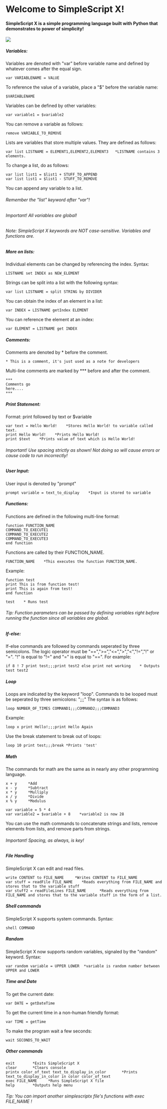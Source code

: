# Welcome to SimpleScript X!
#### SimpleScript X is a simple programming language built with Python that demonstrates to power of simplicity! 
![](https://simplesite-x.simplescriptx.repl.co/logo.png)
##### Variables:
Variables are denoted with "var" before variable name and defined by whatever comes after the equal sign.

    var VARIABLENAME = VALUE

To reference the value of a variable, place a "$" before the variable name:

    $VARIABLENAME
Variables can be defined by other variables:

    var variable1 = $variable2
You can remove a variable as follows:

    remove VARIABLE_TO_REMOVE
Lists are variables that store multiple values. They are defined as follows:

    var list LISTNAME = ELEMENT1,ELEMENT2,ELEMENT3   *LISTNAME contains 3 elements.
To change a list, do as follows:

    var list list1 = $list1 + STUFF_TO_APPEND
    var list list1 = $list1 - STUFF_TO_REMOVE
You can append any variable to a list.
###### Remember the "list" keyword after "var"!
###### Important! All variables are global!     
###### Note: SimpleScript X keywords are NOT case-sensitive. Variables and functions are.
##### More on lists:
Individual elements can be changed by referencing the index. Syntax:

    LISTNAME set INDEX as NEW_ELEMENT
Strings can be split into a list with the following syntax:

    var list LISTNAME = split STRING by DIVIDER
You can obtain the index of an element in a list:

    var INDEX = LISTNAME getIndex ELEMENT
You can reference the element at an index:

    var ELEMENT = LISTNAME get INDEX

##### Comments:
Comments are denoted by * before the comment.

    * This is a comment, it's just used as a note for developers

Multi-line comments are marked by *** before and after the comment.

    ***
    Comments go 
    here....
    ***
##### Print Statement:
Format: print followed by text or $variable


    var text = Hello World!    *Stores Hello World! to variable called text.
    print Hello World!    *Prints Hello World!
    print $text    *Prints value of text which is Hello World!

###### Important! Use spacing strictly as shown! Not doing so will cause errors or cause code to run incorrectly!

##### User Input:
User input is denoted by "prompt"

    prompt variable = text_to_display    *Input is stored to variable
##### Functions:
Functions are defined in the following multi-line format:

    function FUNCTION_NAME
    COMMAND_TO_EXECUTE1
    COMMAND_TO_EXECUTE2
    COMMAND_TO_EXECUTE3
    end function
Functions are called by their FUNCTION_NAME.

    FUNCTION_NAME    *This executes the function FUNCTION_NAME.
Example:

    function test
    print This is from function test!
    print This is again from test!
    end function  

    test    * Runs test
###### Tip: Function parameters can be passed by defining variables right before running the function since all variables are global.
##### If-else:
If-else commands are followed by commands seperated by three semicolons. The logic operator must be "==",">=","<=",">","<","!=","!" or "=". "!" is equal to "!=" and "=" is equal to "==". For example:

    if 8 ! 7 print test;;;print test2 else print not working    * Outputs test test2

##### Loop
Loops are indicated by the keyword "loop". Commands to be looped must be seperated by three semicolons: ";;;" The syntax is as follows:

    loop NUMBER_OF_TIMES COMMAND1;;;COMMAND2;;;COMMAND3

Example:

    loop x print Hello!;;;print Hello Again
Use the break statement to break out of loops:

    loop 10 print test;;;break *Prints 'test'
##### Math
The commands for math are the same as in nearly any other programming language.

    x + y     *Add
    x - y     *Subtract
    x * y     *Mulliply
    x / y     *Divide
    x % y     *Modulus

    var variable = 5 * 4
    var variable2 = $variable + 8    *variable2 is now 28

You can use the math commands to concatenate strings and lists, remove elements from lists, and remove parts from strings.
###### Important! Spacing, as always, is key!

##### File Handling
SimpleScript X can edit and read files.

    write CONTENT to FILE_NAME     *Writes CONTENT to FILE_NAME
    var stuff = readFile FILE_NAME    *Reads everything from FILE_NAME and stores that to the variable stuff
    var stuff2 = readFileLines FILE_NAME      *Reads everything from FILE_NAME and stores that to the variable stuff in the form of a list.
    
##### Shell commands
SimpleScript X supports system commands. 
Syntax:

    shell COMMAND

##### Random
SimpleScript X now supports random variables, signaled by the "random" keyword. Syntax:

    var random variable = UPPER LOWER  *variable is random number between UPPER and LOWER
##### Time and Date
To get the current date:

    var DATE = getDateTime
To get the current time in a non-human friendly format:

    var TIME = getTime 
To make the program wait a few seconds:

    wait SECONDS_TO_WAIT
##### Other commands

    exit        *Exits SimpleScript X
    clear       *Clears console
    printx color_of_text text_to_display_in_color       *Prints text_to_display_in_color in color color_of_text
    exec FILE_NAME     *Runs SimpleScript X file
    help        *Outputs help menu
###### Tip: You can import another simplescriptx file's functions with exec FILE_NAME !